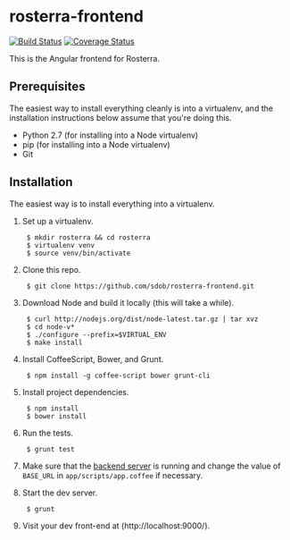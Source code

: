 rosterra-frontend
=================

[![Build Status](https://travis-ci.org/sdob/rosterra-frontend.svg)](https://travis-ci.org/sdob/rosterra-frontend)
[![Coverage Status](https://coveralls.io/repos/sdob/rosterra-frontend/badge.svg)](https://coveralls.io/r/sdob/rosterra-frontend)

This is the Angular frontend for Rosterra.

Prerequisites
-------------

The easiest way to install everything cleanly is into a virtualenv, and
the installation instructions below assume that you're doing this.

* Python 2.7 (for installing into a Node virtualenv)
* pip (for installing into a Node virtualenv)
* Git

Installation
------------

The easiest way is to install everything into a virtualenv.

1. Set up a virtualenv.

        $ mkdir rosterra && cd rosterra
        $ virtualenv venv
        $ source venv/bin/activate

1. Clone this repo.

        $ git clone https://github.com/sdob/rosterra-frontend.git

1. Download Node and build it locally (this will take a while).

        $ curl http://nodejs.org/dist/node-latest.tar.gz | tar xvz
        $ cd node-v*
        $ ./configure --prefix=$VIRTUAL_ENV
        $ make install

1. Install CoffeeScript, Bower, and Grunt.

        $ npm install -g coffee-script bower grunt-cli

1. Install project dependencies.

        $ npm install
        $ bower install

1. Run the tests.

        $ grunt test

1. Make sure that the [backend server](https://github.com/sdob/rosterra-server)
is running and change the value of `BASE_URL` in `app/scripts/app.coffee` if
necessary.

1. Start the dev server.

        $ grunt

1. Visit your dev front-end at (http://localhost:9000/).
